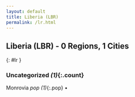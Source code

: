 ```yaml
---
layout: default
title: Liberia (LBR)
permalink: /lr.html
---
```



## Liberia (LBR) - 0 Regions, 1 Cities
{: #lr }





### Uncategorized _(1)_{:.count}


Monrovia  _pop (1)_{:.pop} •


 
